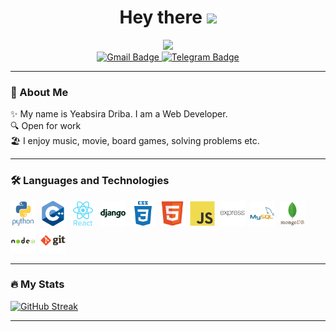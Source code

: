 <div id="header" align="center">
<h1>
  Hey there
  <img src="https://media.giphy.com/media/hvRJCLFzcasrR4ia7z/giphy.gif" width="30px"/>
</h1>
<img src="https://media.giphy.com/media/jdPMeyv9rn0hZHh8n9/giphy.gif" width="240"/>
<div id="badges">
<a href="mailto:dryeab@gmail.com">
  <img src="https://img.shields.io/badge/gmail-red?style=for-the-badge&logo=gmail&logoColor=white" alt="Gmail Badge"/>
</a>
<a href="http://t.me/dryeab">
  <img src="https://img.shields.io/badge/telegram-blue?style=for-the-badge&logo=telegram&logoColor=white" alt="Telegram Badge"/>
</a>
</div>
</div>

---
### 🧑 About Me
✨ My name is Yeabsira Driba. I am a Web Developer. <br />
🔍 Open for work <br />
🏖 I enjoy music, movie, board games, solving problems etc. <br />

---

### :hammer_and_wrench: Languages and Technologies
<div>
  <img src="https://github.com/devicons/devicon/blob/master/icons/python/python-original-wordmark.svg" title="Python" alt="Python" width="40" height="40"/>&nbsp;
  <img src="https://github.com/devicons/devicon/blob/master/icons/cplusplus/cplusplus-original.svg" title="C++" alt="C++" width="40" height="40"/>&nbsp;
  <img src="https://github.com/devicons/devicon/blob/master/icons/react/react-original-wordmark.svg" title="React" alt="React" width="40" height="40"/>&nbsp;
    <img src="https://github.com/devicons/devicon/blob/master/icons/django/django-plain-wordmark.svg" title="Django" alt="Django" width="40" height="40"/>&nbsp;
  <img src="https://github.com/devicons/devicon/blob/master/icons/css3/css3-plain-wordmark.svg"  title="CSS3" alt="CSS" width="40" height="40"/>&nbsp;
  <img src="https://github.com/devicons/devicon/blob/master/icons/html5/html5-original.svg" title="HTML5" alt="HTML" width="40" height="40"/>&nbsp;
  <img src="https://github.com/devicons/devicon/blob/master/icons/javascript/javascript-original.svg" title="JavaScript" alt="JavaScript" width="40" height="40"/>&nbsp;
  <img src="https://github.com/devicons/devicon/blob/master/icons/express/express-original-wordmark.svg" title="Express" alt="Express" width="40" height="40"/>&nbsp;
  <img src="https://github.com/devicons/devicon/blob/master/icons/mysql/mysql-original-wordmark.svg" title="MySQL"  alt="MySQL" width="40" height="40"/>&nbsp;
  <img src="https://github.com/devicons/devicon/blob/master/icons/mongodb/mongodb-original-wordmark.svg" title="Mongo"  alt="Mongo" width="40" height="40"/>&nbsp;
  <img src="https://github.com/devicons/devicon/blob/master/icons/nodejs/nodejs-original-wordmark.svg" title="NodeJS" alt="NodeJS" width="40" height="40"/>&nbsp;
  <img src="https://github.com/devicons/devicon/blob/master/icons/git/git-original-wordmark.svg" title="Git" **alt="Git" width="40" height="40"/>
</div>

---

### :fire: My Stats
[![GitHub Streak](http://github-readme-streak-stats.herokuapp.com?user=dryeab&theme=dark&background=000000)](https://git.io/streak-stats)
<hr />

